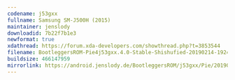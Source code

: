 ```yaml
---
codename: j53gxx
fullname: Samsung SM-J500H (2015)
maintainer: jenslody
downloadid: 7b22f7b1e3
newformat: true
xdathread: https://forum.xda-developers.com/showthread.php?t=3853544
filename: BootleggersROM-Pie4j53gxx.4.0-Stable-Shishufied-20190214-192402.zip
buildsize: 466147959
mirrorlink: https://android.jenslody.de/BootleggersROM/j53gxx/Pie/20190214-192402/
---
```


